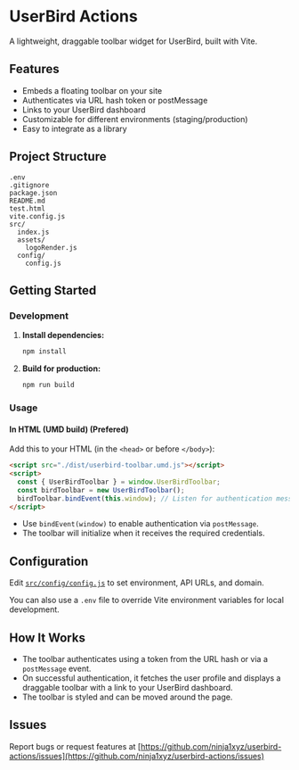 # UserBird Actions

A lightweight, draggable toolbar widget for UserBird, built with Vite.

## Features

- Embeds a floating toolbar on your site
- Authenticates via URL hash token or postMessage
- Links to your UserBird dashboard
- Customizable for different environments (staging/production)
- Easy to integrate as a library

## Project Structure

```
.env
.gitignore
package.json
README.md
test.html
vite.config.js
src/
  index.js
  assets/
    logoRender.js
  config/
    config.js
```

## Getting Started

### Development

1. **Install dependencies:**
   ```sh
   npm install
   ```

2. **Build for production:**
   ```sh
   npm run build
   ```

### Usage

#### In HTML (UMD build) (Prefered)

Add this to your HTML (in the `<head>` or before `</body>`):

```html
<script src="./dist/userbird-toolbar.umd.js"></script>
<script>
  const { UserBirdToolbar } = window.UserBirdToolbar;
  const birdToolbar = new UserBirdToolbar();
  birdToolbar.bindEvent(this.window); // Listen for authentication messages
</script>
```

- Use `bindEvent(window)` to enable authentication via `postMessage`.
- The toolbar will initialize when it receives the required credentials.


## Configuration

Edit [`src/config/config.js`](src/config/config.js) to set environment, API URLs, and domain.

You can also use a `.env` file to override Vite environment variables for local development.

## How It Works

- The toolbar authenticates using a token from the URL hash or via a `postMessage` event.
- On successful authentication, it fetches the user profile and displays a draggable toolbar with a link to your UserBird dashboard.
- The toolbar is styled and can be moved around the page.


## Issues

Report bugs or request features at [https://github.com/ninja1xyz/userbird-actions/issues](https://github.com/ninja1xyz/userbird-actions/issues)